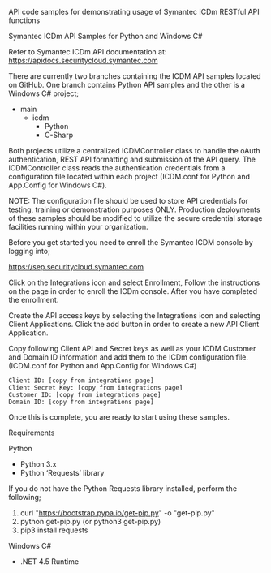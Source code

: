 API code samples for demonstrating usage of Symantec ICDm RESTful API functions

Symantec ICDm API Samples for Python and Windows C#

Refer to Symantec ICDm API documentation at: https://apidocs.securitycloud.symantec.com 

There are currently two branches containing the ICDM API samples located on GitHub. One branch contains Python API samples and the other is a Windows C# project;

* main
  * icdm
    * Python
    * C-Sharp

Both projects utilize a centralized ICDMController class to handle the oAuth authentication, REST API formatting and submission of the API query. The ICDMController class reads the authentication credentials from a configuration file located within each project (ICDM.conf for Python and App.Config for Windows C#). 

NOTE: The configuration file should be used to store API credentials for testing, training or demonstration purposes ONLY. Production deployments of these samples should be modified to utilize the secure credential storage facilities running within your organization.    

Before you get started you need to enroll the Symantec ICDM console by logging into; 

https://sep.securitycloud.symantec.com

Click on the Integrations icon and select Enrollment, Follow the instructions on the page in order to enroll the ICDm console. After you have completed the enrollment.

Create the API access keys by selecting the Integrations icon and selecting Client Applications. Click the add button in order to create a new API Client Application. 

Copy following Client API and Secret keys as well as your ICDM Customer and Domain ID information and add them to the ICDm configuration file. (ICDM.conf for Python and App.Config for Windows C#)

    Client ID: [copy from integrations page]
    Client Secret Key: [copy from integrations page]
    Customer ID: [copy from integrations page]
    Domain ID: [copy from integrations page]

Once this is complete, you are ready to start using these samples.


Requirements

Python
* Python 3.x
* Python ‘Requests’ library

If you do not have the Python Requests library installed, perform the following;
1. curl "https://bootstrap.pypa.io/get-pip.py" -o "get-pip.py"
1. python get-pip.py (or python3 get-pip.py)
1. pip3 install requests

Windows C#
* .NET 4.5 Runtime
